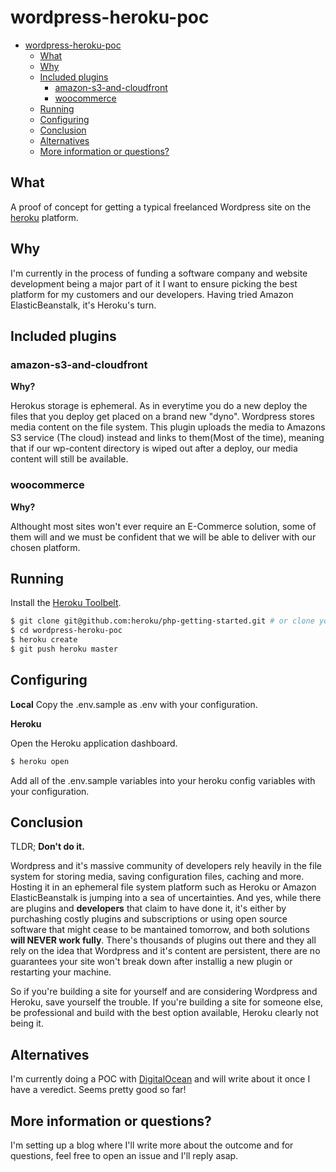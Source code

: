 # wordpress-heroku-poc

- [wordpress-heroku-poc](#wordpress-heroku-poc)
  * [What](#what)
  * [Why](#why)
  * [Included plugins](#included-plugins)
    + [amazon-s3-and-cloudfront](#amazon-s3-and-cloudfront)
    + [woocommerce](#woocommerce)
  * [Running](#running)
  * [Configuring](#configuring)
  * [Conclusion](#conclusion)
  * [Alternatives](#alternatives)
  * [More information or questions?](#more-information-or-questions-)

## What

A proof of concept for getting a typical freelanced Wordpress site on the [heroku](www.heroku.com) platform.

## Why

I'm currently in the process of funding a software company and website development being a major part of it I want to ensure picking the best platform for my customers and our developers. Having tried Amazon ElasticBeanstalk, it's Heroku's turn.

## Included plugins

### amazon-s3-and-cloudfront

**Why?** 

Herokus storage is ephemeral. As in everytime you do a new deploy the files that you deploy get placed on a brand new "dyno". Wordpress stores media content on the file system. This plugin uploads the media to Amazons S3 service (The cloud) instead and links to them(Most of the time), meaning that if our wp-content directory is wiped out after a deploy, our media content will still be available.

### woocommerce

**Why?** 

Althought most sites won't ever require an E-Commerce solution, some of them will and we must be confident that we will be able to deliver with our chosen platform.  

## Running

Install the [Heroku Toolbelt](https://toolbelt.heroku.com/).

```sh
$ git clone git@github.com:heroku/php-getting-started.git # or clone your own fork
$ cd wordpress-heroku-poc
$ heroku create
$ git push heroku master
```
## Configuring

**Local**
Copy the .env.sample as .env with your configuration.

**Heroku**

Open the Heroku application dashboard.
```sh
$ heroku open
```
Add all of the .env.sample variables into your heroku config variables with your configuration.

## Conclusion

TLDR; **Don't do it.**

Wordpress and it's massive community of developers rely heavily in the file system for storing media, saving configuration files, caching and more. Hosting it in an ephemeral file system platform such as Heroku or Amazon ElasticBeanstalk is jumping into a sea of uncertainties. And yes, while there are plugins and **developers** that claim to have done it, it's either by purchashing costly plugins and subscriptions or using open source software that might cease to be mantained tomorrow, and both solutions **will NEVER work fully**. There's thousands of plugins out there and they all rely on the idea that Wordpress and it's content are persistent, there are no guarantees your site won't break down after installig a new plugin or restarting your machine. 

So if you're building a site for yourself and are considering Wordpress and Heroku, save yourself the trouble. If you're building a site for someone else, be professional and build with the best option available, Heroku clearly not being it.

## Alternatives

I'm currently doing a POC with [DigitalOcean](www.digitalocean.com) and will write about it once I have a veredict. Seems pretty good so far!


## More information or questions?

I'm setting up a blog where I'll write more about the outcome and for questions, feel free to open an issue and I'll reply asap.

